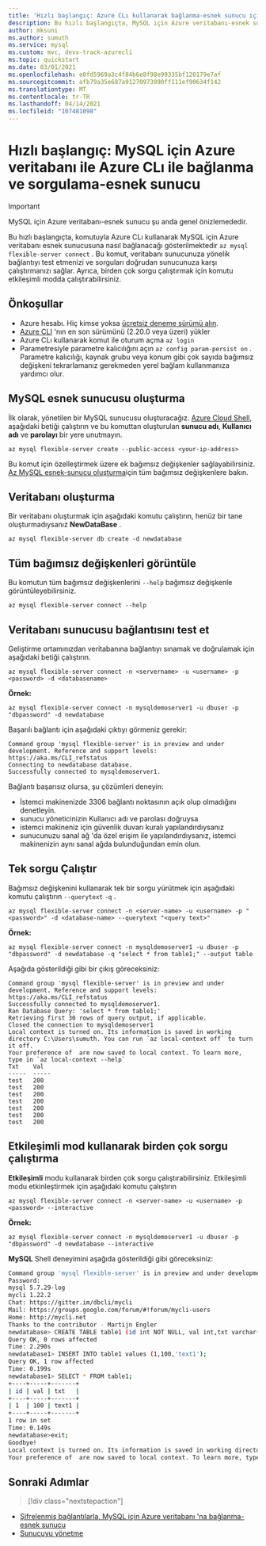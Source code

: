```yaml
---
title: 'Hızlı başlangıç: Azure CLı kullanarak bağlanma-esnek sunucu için Azure veritabanı'
description: Bu hızlı başlangıçta, MySQL için Azure veritabanı-esnek sunucu ile Azure CLı ile bağlantı kurmak için çeşitli yollar sunulmaktadır.
author: mksuni
ms.author: sumuth
ms.service: mysql
ms.custom: mvc, devx-track-azurecli
ms.topic: quickstart
ms.date: 03/01/2021
ms.openlocfilehash: e0fd5969a3c4f84b6e8f98e99335bf120179e7af
ms.sourcegitcommit: afb79a35e687a91270973990ff111ef90634f142
ms.translationtype: MT
ms.contentlocale: tr-TR
ms.lasthandoff: 04/14/2021
ms.locfileid: "107481098"
---
```

# <a name="quickstart-connect-and-query-with-azure-cli--with-azure-database-for-mysql---flexible-server"></a>Hızlı başlangıç: MySQL için Azure veritabanı ile Azure CLı ile bağlanma ve sorgulama-esnek sunucu

> [!IMPORTANT]
> MySQL için Azure veritabanı-esnek sunucu şu anda genel önizlemededir.

Bu hızlı başlangıçta, komutuyla Azure CLı kullanarak MySQL için Azure veritabanı esnek sunucusuna nasıl bağlanacağı gösterilmektedir ```az mysql flexible-server connect``` . Bu komut, veritabanı sunucunuza yönelik bağlantıyı test etmenizi ve sorguları doğrudan sunucunuza karşı çalıştırmanızı sağlar.  Ayrıca, birden çok sorgu çalıştırmak için komutu etkileşimli modda çalıştırabilirsiniz.

## <a name="prerequisites"></a>Önkoşullar

- Azure hesabı. Hiç kimse yoksa [ücretsiz deneme sürümü alın](https://azure.microsoft.com/free/).
- [Azure CLI](/cli/azure/install-azure-cli) 'nın en son sürümünü (2.20.0 veya üzeri) yükler
- Azure CLı kullanarak komut ile oturum açma ```az login``` 
- Parametresiyle parametre kalıcılığını açın ```az config param-persist on``` . Parametre kalıcılığı, kaynak grubu veya konum gibi çok sayıda bağımsız değişkeni tekrarlamanız gerekmeden yerel bağlam kullanmanıza yardımcı olur.

## <a name="create-an-mysql-flexible-server"></a>MySQL esnek sunucusu oluşturma

İlk olarak, yönetilen bir MySQL sunucusu oluşturacağız. [Azure Cloud Shell](https://shell.azure.com/), aşağıdaki betiği çalıştırın ve bu komuttan oluşturulan **sunucu adı**, **Kullanıcı adı** ve **parolayı** bir yere unutmayın.

```azurecli
az mysql flexible-server create --public-access <your-ip-address>
```

Bu komut için özelleştirmek üzere ek bağımsız değişkenler sağlayabilirsiniz. [Az MySQL esnek-sunucu oluşturma](/cli/azure/mysql/flexible-server#az_mysql_flexible_server_create)için tüm bağımsız değişkenlere bakın.

## <a name="create-a-database"></a>Veritabanı oluşturma
Bir veritabanı oluşturmak için aşağıdaki komutu çalıştırın, henüz bir tane oluşturmadıysanız **NewDataBase** .

```azurecli
az mysql flexible-server db create -d newdatabase
```

## <a name="view-all-the-arguments"></a>Tüm bağımsız değişkenleri görüntüle
Bu komutun tüm bağımsız değişkenlerini ```--help``` bağımsız değişkenle görüntüleyebilirsiniz. 

```azurecli
az mysql flexible-server connect --help
```

## <a name="test-database-server-connection"></a>Veritabanı sunucusu bağlantısını test et
Geliştirme ortamınızdan veritabanına bağlantıyı sınamak ve doğrulamak için aşağıdaki betiği çalıştırın.

```azurecli
az mysql flexible-server connect -n <servername> -u <username> -p <password> -d <databasename>
```

**Örnek:**
```azurecli
az mysql flexible-server connect -n mysqldemoserver1 -u dbuser -p "dbpassword" -d newdatabase
```

Başarılı bağlantı için aşağıdaki çıktıyı görmeniz gerekir:

```output
Command group 'mysql flexible-server' is in preview and under development. Reference and support levels: https://aka.ms/CLI_refstatus
Connecting to newdatabase database.
Successfully connected to mysqldemoserver1.
```
Bağlantı başarısız olursa, şu çözümleri deneyin:
- İstemci makinenizde 3306 bağlantı noktasının açık olup olmadığını denetleyin.
- sunucu yöneticinizin Kullanıcı adı ve parolası doğruysa
- istemci makineniz için güvenlik duvarı kuralı yapılandırdıysanız
- sunucunuzu sanal ağ 'da özel erişim ile yapılandırdıysanız, istemci makinenizin aynı sanal ağda bulunduğundan emin olun.

## <a name="run-single-query"></a>Tek sorgu Çalıştır
Bağımsız değişkenini kullanarak tek bir sorgu yürütmek için aşağıdaki komutu çalıştırın ```--querytext``` ```-q``` .

```azurecli
az mysql flexible-server connect -n <server-name> -u <username> -p "<password>" -d <database-name> --querytext "<query text>"
```

**Örnek:**
```azurecli
az mysql flexible-server connect -n mysqldemoserver1 -u dbuser -p "dbpassword" -d newdatabase -q "select * from table1;" --output table
```

Aşağıda gösterildiği gibi bir çıkış göreceksiniz:

```output
Command group 'mysql flexible-server' is in preview and under development. Reference and support levels: https://aka.ms/CLI_refstatus
Successfully connected to mysqldemoserver1.
Ran Database Query: 'select * from table1;'
Retrieving first 30 rows of query output, if applicable.
Closed the connection to mysqldemoserver1
Local context is turned on. Its information is saved in working directory C:\Users\sumuth. You can run `az local-context off` to turn it off.
Your preference of  are now saved to local context. To learn more, type in `az local-context --help`
Txt    Val
-----  -----
test   200
test   200
test   200
test   200
test   200
test   200
test   200
```

## <a name="run-multiple-queries-using-interactive-mode"></a>Etkileşimli mod kullanarak birden çok sorgu çalıştırma
**Etkileşimli** modu kullanarak birden çok sorgu çalıştırabilirsiniz. Etkileşimli modu etkinleştirmek için aşağıdaki komutu çalıştırın

```azurecli
az mysql flexible-server connect -n <server-name> -u <username> -p <password> --interactive
```

**Örnek:**
```azurecli
az mysql flexible-server connect -n mysqldemoserver1 -u dbuser -p "dbpassword" -d newdatabase --interactive
```

**MySQL** Shell deneyimini aşağıda gösterildiği gibi göreceksiniz:

```bash
Command group 'mysql flexible-server' is in preview and under development. Reference and support levels: https://aka.ms/CLI_refstatus
Password:
mysql 5.7.29-log
mycli 1.22.2
Chat: https://gitter.im/dbcli/mycli
Mail: https://groups.google.com/forum/#!forum/mycli-users
Home: http://mycli.net
Thanks to the contributor - Martijn Engler
newdatabase> CREATE TABLE table1 (id int NOT NULL, val int,txt varchar(200));
Query OK, 0 rows affected
Time: 2.290s
newdatabase1> INSERT INTO table1 values (1,100,'text1');
Query OK, 1 row affected
Time: 0.199s
newdatabase1> SELECT * FROM table1;
+----+-----+-------+
| id | val | txt   |
+----+-----+-------+
| 1  | 100 | text1 |
+----+-----+-------+
1 row in set
Time: 0.149s
newdatabase>exit;
Goodbye!
Local context is turned on. Its information is saved in working directory C:\mydir. You can run `az local-context off` to turn it off.
Your preference of  are now saved to local context. To learn more, type in `az local-context --help`
```


## <a name="next-steps"></a>Sonraki Adımlar

> [!div class="nextstepaction"]
* [Şifrelenmiş bağlantılarla, MySQL için Azure veritabanı 'na bağlanma-esnek sunucu](how-to-connect-tls-ssl.md)
* [Sunucuyu yönetme](./how-to-manage-server-cli.md)

